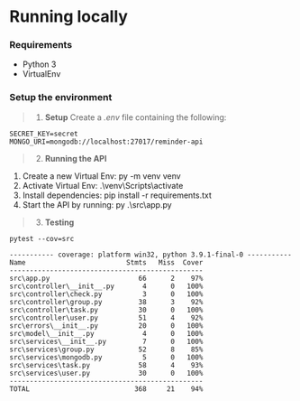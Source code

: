 # Running locally

### Requirements  
- Python 3
- VirtualEnv

### Setup the environment

> 1. **Setup**
Create a *.env* file containing the following:

```
SECRET_KEY=secret
MONGO_URI=mongodb://localhost:27017/reminder-api
```

> 2. **Running the API**

1. Create a new Virtual Env: py -m venv venv
2. Activate Virtual Env: .\venv\Scripts\activate
2. Install dependencies: pip install -r requirements.txt
3. Start the API by running: py .\src\app.py

> 3. **Testing**

```
pytest --cov=src

----------- coverage: platform win32, python 3.9.1-final-0 -----------
Name                         Stmts   Miss  Cover
------------------------------------------------
src\app.py                      66      2    97%
src\controller\__init__.py       4      0   100%
src\controller\check.py          3      0   100%
src\controller\group.py         38      3    92%
src\controller\task.py          30      0   100%
src\controller\user.py          51      4    92%
src\errors\__init__.py          20      0   100%
src\model\__init__.py            4      0   100%
src\services\__init__.py         7      0   100%
src\services\group.py           52      8    85%
src\services\mongodb.py          5      0   100%
src\services\task.py            58      4    93%
src\services\user.py            30      0   100%
------------------------------------------------
TOTAL                          368     21    94%
```